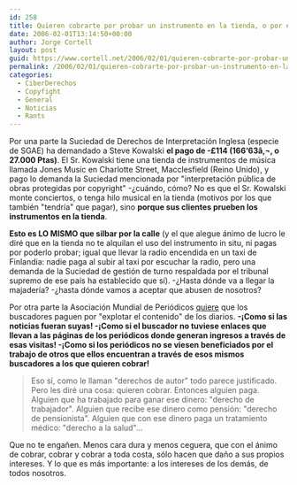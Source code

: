 ```yaml
---
id: 258
title: Quieren cobrarte por probar un instrumento en la tienda, o por emplear el buscador
date: 2006-02-01T13:14:50+00:00
author: Jorge Cortell
layout: post
guid: https://www.cortell.net/2006/02/01/quieren-cobrarte-por-probar-un-instrumento-en-la-tienda-o-por-emplear-el-buscador/
permalink: /2006/02/01/quieren-cobrarte-por-probar-un-instrumento-en-la-tienda-o-por-emplear-el-buscador/
categories:
  - CiberDerechos
  - Copyfight
  - General
  - Noticias
  - Rants
---
```

Por una parte la Suciedad de Derechos de Interpretación Inglesa (especie de SGAE) ha demandado a Steve Kowalski **el pago de -£114 (166‘63â‚¬, o 27.000 Ptas)**. El Sr. Kowalski tiene una tienda de instrumentos de música llamada Jones Music en Charlotte Street, Macclesfield (Reino Unido), y pago lo demanda la Suciedad mencionada por "interpretación pública de obras protegidas por copyright" -¿cuándo, cómo? No es que el Sr. Kowalski monte conciertos, o tenga hilo musical en la tienda (motivos por los que también "tendrí­a" que pagar), sino **porque sus clientes prueben los instrumentos en la tienda**.

**Esto es LO MISMO que silbar por la calle** (y el que alegue ánimo de lucro le diré que en la tienda no te alquilan el uso del instrumento in situ, ni pagas por poderlo probar; igual que llevar la radio encendida en un taxi de Finlandia: nadie paga al subir al taxi por escuchar la radio, pero una demanda de la Suciedad de gestión de turno respaldada por el tribunal supremo de ese paí­s ha establecido que sí­). -¿Hasta dónde va a llegar la majaderí­a? -¿hasta dónde vamos a aceptar que abusen de nosotros?

Por otra parte la Asociación Mundial de Periódicos [quiere](https://www.finanzas.com/id.8955936/noticias/noticia.htm) que los buscadores paguen por "explotar el contenido" de los diarios. **-¡Como si las noticias fueran suyas! -¡Como si el buscador no tuviese enlaces que llevan a las páginas de los periódicos donde generan ingresos a través de esas visitas! -¡Como si los periódicos no se viesen beneficiados por el trabajo de otros que ellos encuentran a través de esos mismos buscadores a los que quieren cobrar!**

> Eso sí­, como le llaman "derechos de autor" todo parece justificado. Pero les diré una cosa: quieren cobrar. Entonces alguien paga. Alguien que ha trabajado para ganar ese dinero: "derecho de trabajador". Alguien que recibe ese dinero como pensión: "derecho de pensionista". Alguien que con ese dinero paga un tratamiento médico: "derecho a la salud"...

Que no te engañen. Menos cara dura y menos ceguera, que con el ánimo de cobrar, cobrar y cobrar a toda costa, sólo hacen que daño a sus propios intereses. Y lo que es más importante: a los intereses de los demás, de todos nosotros.
